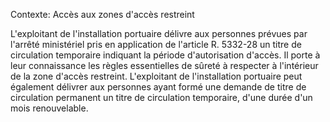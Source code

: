Contexte: Accès aux zones d'accès restreint

L'exploitant de l'installation portuaire délivre aux personnes prévues par l'arrêté ministériel pris en application de l'article R. 5332-28 un titre de circulation temporaire indiquant la période d'autorisation d'accès. Il porte à leur connaissance les règles essentielles de sûreté à respecter à l'intérieur de la zone d'accès restreint. L'exploitant de l'installation portuaire peut également délivrer aux personnes ayant formé une demande de titre de circulation permanent un titre de circulation temporaire, d'une durée d'un mois renouvelable.